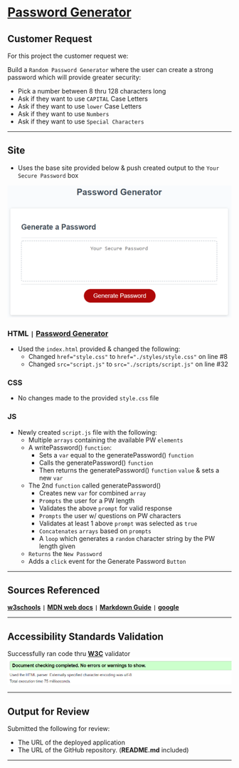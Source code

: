 # [**Password Generator**](https://michellemcconville.github.io/03-password-generator/)

## Customer Request

For this project the customer request we:

Build a `Random Password Generator` where the user can create a strong password which will provide greater security:

- Pick a number between 8 thru 128 characters long
- Ask if they want to use `CAPITAL` Case Letters
- Ask if they want to use `lower` Case Letters
- Ask if they want to use `Numbers`
- Ask if they want to use `Special Characters`

---

## Site

- Uses the base site provided below & push created output to the `Your Secure Password` box

![Base SIte](./images/passwordGenerator.png)

### HTML **`|`** [**Password Generator**](https://michellemcconville.github.io/03-password-generator/)

- Used the `index.html` provided & changed the following:
  - Changed `href="style.css"` to `href="./styles/style.css"` on line #8
  - Changed `src="script.js"` to `src="./scripts/script.js"` on line #32

### CSS

- No changes made to the provided `style.css` file

### JS

- Newly created `script.js` file with the following:
  - Multiple `arrays` containing the available PW `elements`
  - A writePassword() `function`:
    - Sets a `var` equal to the generatePassword() `function`
    - Calls the generatePassword() `function`
    - Then returns the generatePassword() `function` `value` & sets a new `var`
  - The 2nd `function` called generatePassword()
    - Creates new `var` for combined `array`
    - `Prompts` the user for a PW length
    - Validates the above `prompt` for valid response
    - `Prompts` the user w/ questions on PW characters
    - Validates at least 1 above `prompt` was selected as `true`
    - `Concatenates` `arrays` based on `prompts`
    - A `loop` which generates a `random` character string by the  PW length given
  - `Returns` the `New Password`
  - Adds a `click` event for the Generate Password `Button`

---

## Sources Referenced

[**w3schools**](https://www.w3schools.com/) **`|`**
[**MDN web docs**](https://developer.mozilla.org/en-US/) **`|`**
[**Markdown Guide**](https://www.markdownguide.org/) **`|`**
[**google**](https://www.google.com/)

---

## Accessibility Standards Validation

Successfully ran code thru [**W3C**](https://validator.w3.org/) validator
![Validation Results](./images/03-w3c-Success.png)

---

## Output for Review

Submitted the following for review:

- The URL of the deployed application
- The URL of the GitHub repository. (**README.md** included)

---
